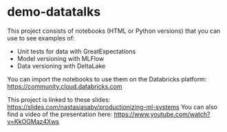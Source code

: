 # demo-datatalks

This project consists of notebooks (HTML or Python versions) that you can use to see examples of:
- Unit tests for data with GreatExpectations
- Model versioning with MLFlow
- Data versioning with DeltaLake

You can import the notebooks to use them on the Databricks platform: https://community.cloud.databricks.com

This project is linked to these slides: https://slides.com/nastasiasaby/productionizing-ml-systems
You can also find a video of the presentation here: https://www.youtube.com/watch?v=KkOGMaz4Xws

